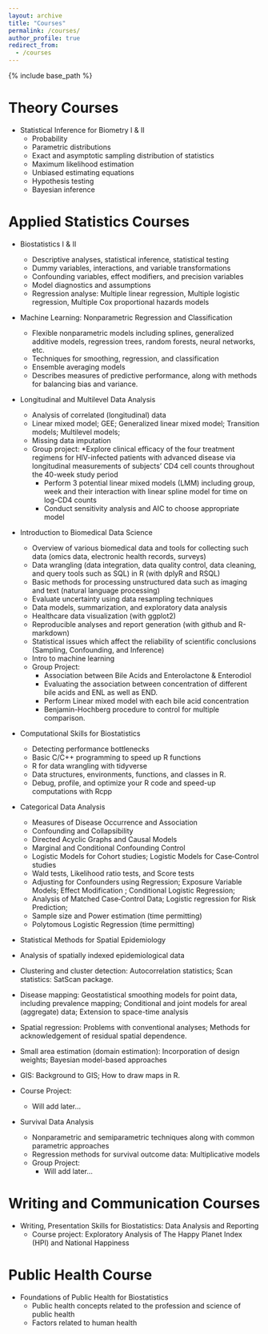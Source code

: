 ```yaml
---
layout: archive
title: "Courses"
permalink: /courses/
author_profile: true
redirect_from:
  - /courses
---
```


{% include base_path %}

Theory Courses
======
* Statistical Inference for Biometry I & II
  * Probability
  * Parametric  distributions
  * Exact and  asymptotic  sampling  distribution  of  statistics
  * Maximum  likelihood  estimation
  * Unbiased estimating equations
  * Hypothesis testing
  * Bayesian inference
  
  
Applied Statistics Courses
======
* Biostatistics I & II
  * Descriptive analyses, statistical inference, statistical testing
  * Dummy variables, interactions, and variable transformations 
  * Confounding variables, effect modifiers, and precision variables 
  * Model diagnostics and assumptions
  * Regression analyse: Multiple linear regression, Multiple logistic regression, Multiple Cox proportional hazards models
 
* Machine Learning: Nonparametric Regression and Classification
  * Flexible nonparametric models including splines, generalized additive models, regression trees, random forests, neural networks, etc. 
  * Techniques for smoothing, regression, and classification
  * Ensemble averaging models
  * Describes measures of predictive performance, along with methods for balancing bias and variance.


* Longitudinal and Multilevel Data Analysis
  * Analysis of correlated (longitudinal) data
  * Linear mixed model; GEE; Generalized linear mixed model; Transition models; Multilevel models; 
  * Missing data imputation
  * Group project: 
    *Explore clinical efficacy of the four treatment regimens for HIV-infected patients with advanced disease via longitudinal measurements of subjects’ CD4 cell counts throughout the 40-week study period
    * Perform 3 potential linear mixed models (LMM) including group, week and their interaction with linear spline model for time on log-CD4 counts 
    * Conduct sensitivity analysis and AIC to choose appropriate model


* Introduction to Biomedical Data Science
  * Overview of various biomedical data and tools for collecting such data (omics data, electronic health records, surveys)
  * Data wrangling (data integration, data quality control, data cleaning, and query tools such as SQL) in R (with dplyR and RSQL)
  * Basic methods for processing unstructured data such as imaging and text (natural language processing)
  * Evaluate uncertainty using data resampling techniques
  * Data models, summarization, and exploratory data analysis
  * Healthcare data visualization (with ggplot2)
  * Reproducible analyses and report generation (with github and R-markdown)
  * Statistical issues which affect the reliability of scientific conclusions (Sampling, Confounding, and Inference)
  * Intro to machine learning
  * Group Project:  
    * Association between Bile Acids and Enterolactone & Enterodiol
    * Evaluating the association between concentration of different bile acids and ENL as well as END.
    * Perform Linear mixed model with each bile acid concentration 
    * Benjamin-Hochberg procedure to control for multiple comparison.


* Computational Skills for Biostatistics
  * Detecting performance bottlenecks
  * Basic C/C++ programming to speed up R functions
  * R for data wrangling with tidyverse
  * Data structures, environments, functions, and classes in R.
  * Debug, profile, and optimize your R code and speed-up computations with Rcpp
  

* Categorical Data Analysis
  * Measures of Disease Occurrence and Association
  * Confounding and Collapsibility
  * Directed Acyclic Graphs and Causal Models
  * Marginal and Conditional Confounding Control
  * Logistic Models for Cohort studies; Logistic Models for Case‐Control studies
  * Wald tests, Likelihood ratio tests, and Score tests
  * Adjusting for Confounders using Regression; Exposure Variable Models; Effect Modification ; Conditional Logistic Regression; 
  * Analysis of Matched Case‐Control Data; Logistic regression for Risk Prediction;  
  * Sample size and Power estimation (time permitting)
  * Polytomous Logistic Regression (time permitting) 


* Statistical Methods for Spatial Epidemiology
 * Analysis of spatially indexed epidemiological data
 * Clustering and cluster detection: Autocorrelation statistics; Scan statistics: SatScan package.
 * Disease mapping: Geostatistical smoothing models for point data, including prevalence mapping; Conditional and joint models for areal (aggregate) data; Extension to space-time analysis
 * Spatial regression: Problems with conventional analyses; Methods for acknowledgement of residual spatial dependence.
 * Small area estimation (domain estimation): Incorporation of design weights; Bayesian model-based approaches                 
 * GIS: Background to GIS; How to draw maps in R.
 * Course Project: 
   * Will add later...

* Survival Data Analysis
  * Nonparametric and semiparametric techniques along with common parametric approaches
  * Regression methods for survival outcome data: Multiplicative models 
  * Group Project: 
    * Will add later...


Writing and Communication Courses
======
* Writing, Presentation Skills for Biostatistics: Data Analysis and Reporting	
  * Course project:   Exploratory Analysis of The Happy Planet Index (HPI) and National Happiness

Public Health Course
======
* Foundations of Public Health for Biostatistics
  * Public health concepts related to the profession and science of public health 
  * Factors related to human health


  

  

